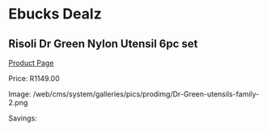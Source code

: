 
# Ebucks Dealz
## Risoli Dr Green Nylon Utensil 6pc set
[Product Page](https://www.ebucks.com/web/shop/productSelected.do?prodId=1201747007&catId=1236470727)

Price: R1149.00

Image: /web/cms/system/galleries/pics/prodimg/Dr-Green-utensils-family-2.png

Savings: 


	